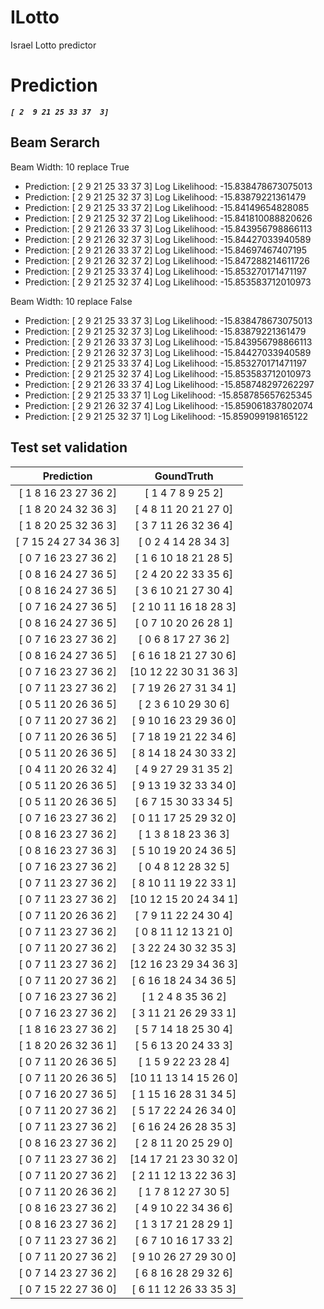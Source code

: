 
ILotto
======


Israel Lotto predictor


# Prediction
  
***``[ 2  9 21 25 33 37  3]``***


## Beam Serarch
  
Beam Width: 10 replace True
- Prediction: [ 2  9 21 25 33 37  3]	Log Likelihood: -15.838478673075013
- Prediction: [ 2  9 21 25 32 37  3]	Log Likelihood: -15.83879221361479
- Prediction: [ 2  9 21 25 33 37  2]	Log Likelihood: -15.84149654828085
- Prediction: [ 2  9 21 25 32 37  2]	Log Likelihood: -15.841810088820626
- Prediction: [ 2  9 21 26 33 37  3]	Log Likelihood: -15.843956798866113
- Prediction: [ 2  9 21 26 32 37  3]	Log Likelihood: -15.84427033940589
- Prediction: [ 2  9 21 26 33 37  2]	Log Likelihood: -15.84697467407195
- Prediction: [ 2  9 21 26 32 37  2]	Log Likelihood: -15.847288214611726
- Prediction: [ 2  9 21 25 33 37  4]	Log Likelihood: -15.853270171471197
- Prediction: [ 2  9 21 25 32 37  4]	Log Likelihood: -15.853583712010973
  
Beam Width: 10 replace False
- Prediction: [ 2  9 21 25 33 37  3]	Log Likelihood: -15.838478673075013
- Prediction: [ 2  9 21 25 32 37  3]	Log Likelihood: -15.83879221361479
- Prediction: [ 2  9 21 26 33 37  3]	Log Likelihood: -15.843956798866113
- Prediction: [ 2  9 21 26 32 37  3]	Log Likelihood: -15.84427033940589
- Prediction: [ 2  9 21 25 33 37  4]	Log Likelihood: -15.853270171471197
- Prediction: [ 2  9 21 25 32 37  4]	Log Likelihood: -15.853583712010973
- Prediction: [ 2  9 21 26 33 37  4]	Log Likelihood: -15.858748297262297
- Prediction: [ 2  9 21 25 33 37  1]	Log Likelihood: -15.858785657625345
- Prediction: [ 2  9 21 26 32 37  4]	Log Likelihood: -15.859061837802074
- Prediction: [ 2  9 21 25 32 37  1]	Log Likelihood: -15.859099198165122



## Test set validation



|Prediction|GoundTruth|
| :---: | :---: |
|[ 1  8 16 23 27 36  2]|[ 1  4  7  8  9 25  2]|
|[ 1  8 20 24 32 36  3]|[ 4  8 11 20 21 27  0]|
|[ 1  8 20 25 32 36  3]|[ 3  7 11 26 32 36  4]|
|[ 7 15 24 27 34 36  3]|[ 0  2  4 14 28 34  3]|
|[ 0  7 16 23 27 36  2]|[ 1  6 10 18 21 28  5]|
|[ 0  8 16 24 27 36  5]|[ 2  4 20 22 33 35  6]|
|[ 0  8 16 24 27 36  5]|[ 3  6 10 21 27 30  4]|
|[ 0  7 16 24 27 36  5]|[ 2 10 11 16 18 28  3]|
|[ 0  8 16 24 27 36  5]|[ 0  7 10 20 26 28  1]|
|[ 0  7 16 23 27 36  2]|[ 0  6  8 17 27 36  2]|
|[ 0  8 16 24 27 36  5]|[ 6 16 18 21 27 30  6]|
|[ 0  7 16 23 27 36  2]|[10 12 22 30 31 36  3]|
|[ 0  7 11 23 27 36  2]|[ 7 19 26 27 31 34  1]|
|[ 0  5 11 20 26 36  5]|[ 2  3  6 10 29 30  6]|
|[ 0  7 11 20 27 36  2]|[ 9 10 16 23 29 36  0]|
|[ 0  7 11 20 26 36  5]|[ 7 18 19 21 22 34  6]|
|[ 0  5 11 20 26 36  5]|[ 8 14 18 24 30 33  2]|
|[ 0  4 11 20 26 32  4]|[ 4  9 27 29 31 35  2]|
|[ 0  5 11 20 26 36  5]|[ 9 13 19 32 33 34  0]|
|[ 0  5 11 20 26 36  5]|[ 6  7 15 30 33 34  5]|
|[ 0  7 16 23 27 36  2]|[ 0 11 17 25 29 32  0]|
|[ 0  8 16 23 27 36  2]|[ 1  3  8 18 23 36  3]|
|[ 0  8 16 23 27 36  3]|[ 5 10 19 20 24 36  5]|
|[ 0  7 16 23 27 36  2]|[ 0  4  8 12 28 32  5]|
|[ 0  7 11 23 27 36  2]|[ 8 10 11 19 22 33  1]|
|[ 0  7 11 23 27 36  2]|[10 12 15 20 24 34  1]|
|[ 0  7 11 20 26 36  2]|[ 7  9 11 22 24 30  4]|
|[ 0  7 11 23 27 36  2]|[ 0  8 11 12 13 21  0]|
|[ 0  7 11 20 27 36  2]|[ 3 22 24 30 32 35  3]|
|[ 0  7 11 23 27 36  2]|[12 16 23 29 34 36  3]|
|[ 0  7 11 20 27 36  2]|[ 6 16 18 24 34 36  5]|
|[ 0  7 16 23 27 36  2]|[ 1  2  4  8 35 36  2]|
|[ 0  7 16 23 27 36  2]|[ 3 11 21 26 29 33  1]|
|[ 1  8 16 23 27 36  2]|[ 5  7 14 18 25 30  4]|
|[ 1  8 20 26 32 36  1]|[ 5  6 13 20 24 33  3]|
|[ 0  7 11 20 26 36  5]|[ 1  5  9 22 23 28  4]|
|[ 0  7 11 20 26 36  5]|[10 11 13 14 15 26  0]|
|[ 0  7 16 20 27 36  5]|[ 1 15 16 28 31 34  5]|
|[ 0  7 11 20 27 36  2]|[ 5 17 22 24 26 34  0]|
|[ 0  7 11 23 27 36  2]|[ 6 16 24 26 28 35  3]|
|[ 0  8 16 23 27 36  2]|[ 2  8 11 20 25 29  0]|
|[ 0  7 11 23 27 36  2]|[14 17 21 23 30 32  0]|
|[ 0  7 11 20 27 36  2]|[ 2 11 12 13 22 36  3]|
|[ 0  7 11 20 26 36  2]|[ 1  7  8 12 27 30  5]|
|[ 0  8 16 23 27 36  2]|[ 4  9 10 22 34 36  6]|
|[ 0  8 16 23 27 36  2]|[ 1  3 17 21 28 29  1]|
|[ 0  7 11 23 27 36  2]|[ 6  7 10 16 17 33  2]|
|[ 0  7 11 20 27 36  2]|[ 9 10 26 27 29 30  0]|
|[ 0  7 14 23 27 36  2]|[ 6  8 16 28 29 32  6]|
|[ 0  7 15 22 27 36  0]|[ 6 11 12 26 33 35  3]|
